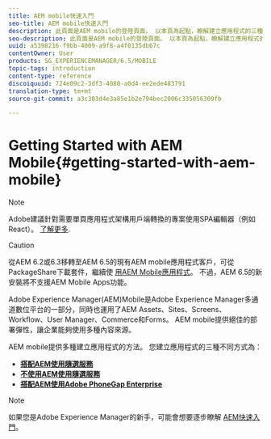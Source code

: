 ```yaml
---
title: AEM mobile快速入門
seo-title: AEM mobile快速入門
description: 此頁面是AEM mobile的登陸頁面。 以本頁為起點，瞭解建立應用程式的三種不同方式。
seo-description: 此頁面是AEM mobile的登陸頁面。 以本頁為起點，瞭解建立應用程式的三種不同方式。
uuid: a5398216-f9bb-4009-a9f8-a4f0135db67c
contentOwner: User
products: SG_EXPERIENCEMANAGER/6.5/MOBILE
topic-tags: introduction
content-type: reference
discoiquuid: 724e09c2-3df3-4080-a0d4-ee2ede483791
translation-type: tm+mt
source-git-commit: a3c303d4e3a85e1b2e794bec2006c335056309fb

---
```



# Getting Started with AEM Mobile{#getting-started-with-aem-mobile}

>[!NOTE]
>
>Adobe建議針對需要單頁應用程式架構用戶端轉換的專案使用SPA編輯器（例如React）。 [了解更多](/help/sites-developing/spa-overview.md).

>[!CAUTION]
>
>從AEM 6.2或6.3移轉至AEM 6.5的現有AEM mobile應用程式客戶，可從PackageShare下載套件，繼續使 [用AEM Mobile應用程式](https://www.adobeaemcloud.com/content/marketplace/marketplaceProxy.html?packagePath=/content/companies/public/adobe/packages/cq640/compatpack/aem-mobile-package)。 不過，AEM 6.5的新安裝將不支援AEM Mobile Apps功能。

Adobe Experience Manager(AEM)Mobile是Adobe Experience Manager多通道數位平台的一部分，同時也運用了AEM Assets、Sites、Screens、Workflow、User Manager、Commerce和Forms。 AEM mobile提供絕佳的部署彈性，讓企業能夠使用多種內容來源。

AEM mobile提供多種建立應用程式的方法。 您建立應用程式的三種不同方式為：

* **[搭配AEM使用隨選服務](/help/mobile/getting-started-aem-mobile-on-demand.md)**
* **[不使用AEM使用隨選服務](https://helpx.adobe.com/digital-publishing-solution/topics.html)**
* **[搭配AEM使用Adobe PhoneGap Enterprise](/help/mobile/getting-started-aem-mobile-phonegap.md)**

>[!NOTE]
>
>如果您是Adobe Experience Manager的新手，可能會想要逐步瞭解 [AEM快速入門](/help/sites-deploying/deploy.md)。
